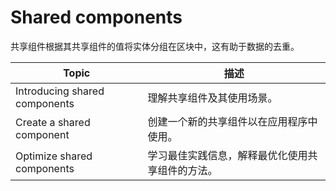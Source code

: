 # Shared components

共享组件根据其共享组件的值将实体分组在区块中，这有助于数据的去重。

| Topic                         | 描述                       |
| ----------------------------- | ------------------------ |
| Introducing shared components | 理解共享组件及其使用场景。            |
| Create a shared component     | 创建一个新的共享组件以在应用程序中使用。     |
| Optimize shared components    | 学习最佳实践信息，解释最优化使用共享组件的方法。 |
